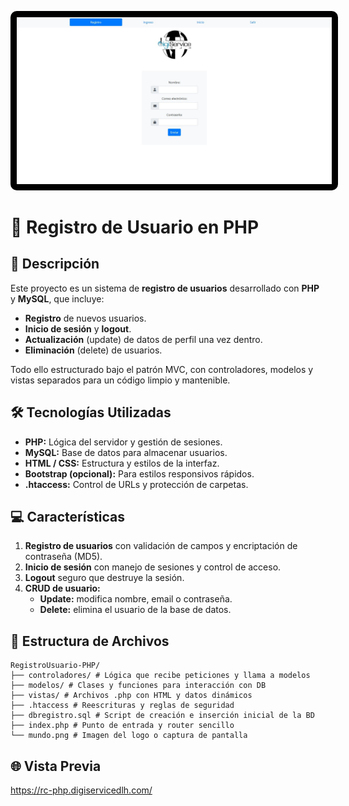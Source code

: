 <p align="center">
  <img src="https://github.com/davidlh24/RegistroUsuario-PHP/blob/main/RegistroCI.jpg?raw=true" width="600" alt="Registro Usuario PHP" style="border-radius: 10px; background-color: #000000; padding: 10px;" />
</p>

# 🔐 Registro de Usuario en PHP

## 🚀 Descripción

Este proyecto es un sistema de **registro de usuarios** desarrollado con **PHP** y **MySQL**, que incluye:

- **Registro** de nuevos usuarios.  
- **Inicio de sesión** y **logout**.  
- **Actualización** (update) de datos de perfil una vez dentro.  
- **Eliminación** (delete) de usuarios.  

Todo ello estructurado bajo el patrón MVC, con controladores, modelos y vistas separados para un código limpio y mantenible.

## 🛠️ Tecnologías Utilizadas

- **PHP:** Lógica del servidor y gestión de sesiones.  
- **MySQL:** Base de datos para almacenar usuarios.  
- **HTML / CSS:** Estructura y estilos de la interfaz.  
- **Bootstrap (opcional):** Para estilos responsivos rápidos.  
- **.htaccess:** Control de URLs y protección de carpetas.

## 💻 Características

1. **Registro de usuarios** con validación de campos y encriptación de contraseña (MD5).  
2. **Inicio de sesión** con manejo de sesiones y control de acceso.  
3. **Logout** seguro que destruye la sesión.  
4. **CRUD de usuario:**  
   - **Update:** modifica nombre, email o contraseña.  
   - **Delete:** elimina el usuario de la base de datos.  


## 📂 Estructura de Archivos
```
RegistroUsuario-PHP/
├── controladores/ # Lógica que recibe peticiones y llama a modelos
├── modelos/ # Clases y funciones para interacción con DB
├── vistas/ # Archivos .php con HTML y datos dinámicos
├── .htaccess # Reescrituras y reglas de seguridad
├── dbregistro.sql # Script de creación e inserción inicial de la BD
├── index.php # Punto de entrada y router sencillo
└── mundo.png # Imagen del logo o captura de pantalla
```

## 🌐 Vista Previa

https://rc-php.digiservicedlh.com/

